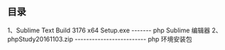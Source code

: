 ## 目录
1、Sublime Text Build 3176 x64 Setup.exe  ------- php Sublime 编辑器
2、phpStudy20161103.zip ------------------------- php 环境安装包